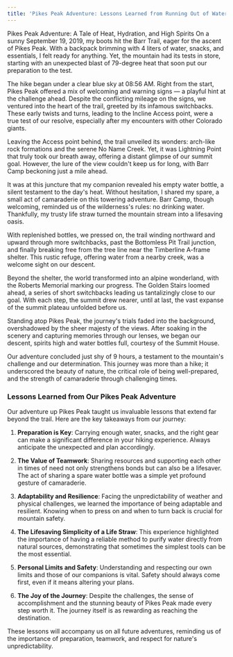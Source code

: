 ```yaml
---
title: 'Pikes Peak Adventure: Lessons Learned from Running Out of Water'
---
```


Pikes Peak Adventure: A Tale of Heat, Hydration, and High Spirits
On a sunny September 19, 2019, my boots hit the Barr Trail, eager for the ascent of Pikes Peak. With a backpack brimming with 4 liters of water, snacks, and essentials, I felt ready for anything. Yet, the mountain had its tests in store, starting with an unexpected blast of 79-degree heat that soon put our preparation to the test.

The hike began under a clear blue sky at 08:56 AM. Right from the start, Pikes Peak offered a mix of welcoming and warning signs — a playful hint at the challenge ahead. Despite the conflicting mileage on the signs, we ventured into the heart of the trail, greeted by its infamous switchbacks. These early twists and turns, leading to the Incline Access point, were a true test of our resolve, especially after my encounters with other Colorado giants.

Leaving the Access point behind, the trail unveiled its wonders: arch-like rock formations and the serene No Name Creek. Yet, it was Lightning Point that truly took our breath away, offering a distant glimpse of our summit goal. However, the lure of the view couldn't keep us for long, with Barr Camp beckoning just a mile ahead.

It was at this juncture that my companion revealed his empty water bottle, a silent testament to the day's heat. Without hesitation, I shared my spare, a small act of camaraderie on this towering adventure. Barr Camp, though welcoming, reminded us of the wilderness's rules: no drinking water. Thankfully, my trusty life straw turned the mountain stream into a lifesaving oasis.

With replenished bottles, we pressed on, the trail winding northward and upward through more switchbacks, past the Bottomless Pit Trail junction, and finally breaking free from the tree line near the Timberline A-frame shelter. This rustic refuge, offering water from a nearby creek, was a welcome sight on our descent.

Beyond the shelter, the world transformed into an alpine wonderland, with the Roberts Memorial marking our progress. The Golden Stairs loomed ahead, a series of short switchbacks leading us tantalizingly close to our goal. With each step, the summit drew nearer, until at last, the vast expanse of the summit plateau unfolded before us.

Standing atop Pikes Peak, the journey's trials faded into the background, overshadowed by the sheer majesty of the views. After soaking in the scenery and capturing memories through our lenses, we began our descent, spirits high and water bottles full, courtesy of the Summit House.

Our adventure concluded just shy of 9 hours, a testament to the mountain's challenge and our determination. This journey was more than a hike; it underscored the beauty of nature, the critical role of being well-prepared, and the strength of camaraderie through challenging times.

### Lessons Learned from Our Pikes Peak Adventure

Our adventure up Pikes Peak taught us invaluable lessons that extend far beyond the trail. Here are the key takeaways from our journey:

1. **Preparation is Key**: Carrying enough water, snacks, and the right gear can make a significant difference in your hiking experience. Always anticipate the unexpected and plan accordingly.

2. **The Value of Teamwork**: Sharing resources and supporting each other in times of need not only strengthens bonds but can also be a lifesaver. The act of sharing a spare water bottle was a simple yet profound gesture of camaraderie.

3. **Adaptability and Resilience**: Facing the unpredictability of weather and physical challenges, we learned the importance of being adaptable and resilient. Knowing when to press on and when to turn back is crucial for mountain safety.

4. **The Lifesaving Simplicity of a Life Straw**: This experience highlighted the importance of having a reliable method to purify water directly from natural sources, demonstrating that sometimes the simplest tools can be the most essential.

5. **Personal Limits and Safety**: Understanding and respecting our own limits and those of our companions is vital. Safety should always come first, even if it means altering your plans.

6. **The Joy of the Journey**: Despite the challenges, the sense of accomplishment and the stunning beauty of Pikes Peak made every step worth it. The journey itself is as rewarding as reaching the destination.


These lessons will accompany us on all future adventures, reminding us of the importance of preparation, teamwork, and respect for nature's unpredictability.
